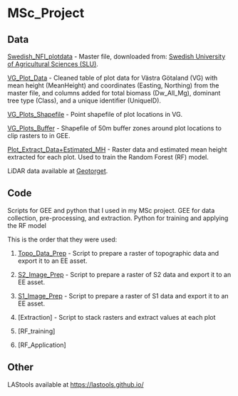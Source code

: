 # MSc_Project

## Data

[Swedish_NFI_plotdata](swe_nfi_plotdata.xlsx) - Master file, downloaded from: [Swedish University of Agricultural Sciences (SLU)](https://www.slu.se/en/Collaborative-Centres-and-Projects/the-swedish-national-forest-inventory/listor/sample-plot-data/).

[VG_Plot_Data](VG_Plot_Data.csv) - Cleaned table of plot data for Västra Götaland (VG) with mean height (MeanHeight) and coordinates (Easting, Northing) from the master file, and columns added for total biomass (Dw_All_Mg), dominant tree type (Class), and a unique identifier (UniqueID).

[VG_Plots_Shapefile](VG_Plots.shp) - Point shapefile of plot locations in VG.

[VG_Plots_Buffer](VG_Plots_50m_Buffer.shp) - Shapefile of 50m buffer zones around plot locations to clip rasters to in GEE.

[Plot_Extract_Data+Estimated_MH](Plot_Extract_Data+Estimated_MH.csv) - Raster data and estimated mean height extracted for each plot. Used to train the Random Forest (RF) model.

LiDAR data available at [Geotorget](https://geotorget.lantmateriet.se/geodataprodukter).


## Code

Scripts for GEE and python that I used in my MSc project. GEE for data collection, pre-processing, and extraction. Python for training and applying the RF model

This is the order that they were used:

1. [Topo_Data_Prep](https://code.earthengine.google.com/7acdb906d98cd9a32054a4e1df61091e) - Script to prepare a raster of topographic data and export it to an EE asset.

2. [S2_Image_Prep](https://code.earthengine.google.com/bb425c4cdeb47f4c4a6bc7b0da602d54?noload=1) - Script to prepare a raster of S2 data and export it to an EE asset.

3. [S1_Image_Prep](https://code.earthengine.google.com/36e5c5ca990211a2b53b49531ba31705) - Script to prepare a raster of S1 data and export it to an EE asset.

4. [Extraction] - Script to stack rasters and extract values at each plot

5. [RF_training]

6. [RF_Application]


## Other

LAStools available at https://lastools.github.io/
